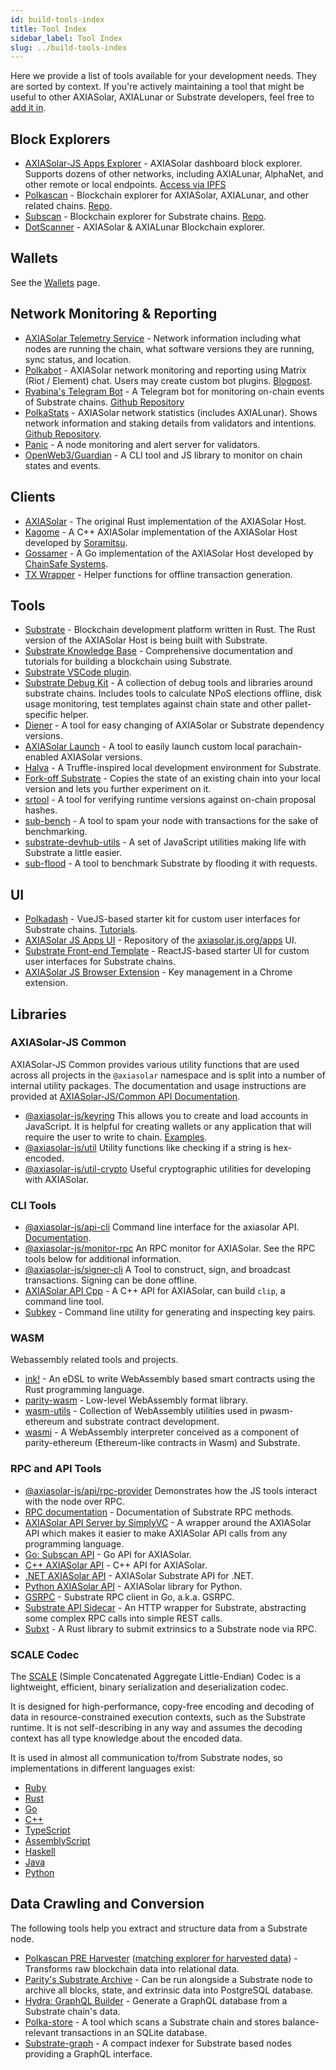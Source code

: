 ```yaml
---
id: build-tools-index
title: Tool Index
sidebar_label: Tool Index
slug: ../build-tools-index
---
```


Here we provide a list of tools available for your development needs. They are sorted by context. If
you're actively maintaining a tool that might be useful to other AXIASolar, AXIALunar or Substrate
developers, feel free to [add it in](../general/contributing.md).

## Block Explorers

- [AXIASolar-JS Apps Explorer](https://axiasolar.js.org/apps/#/explorer) - AXIASolar dashboard block
  explorer. Supports dozens of other networks, including AXIALunar, AlphaNet, and other remote or local
  endpoints. [Access via IPFS](https://ipfs.io/ipns/dotapps.io)
- [Polkascan](https://polkascan.io/) - Blockchain explorer for AXIASolar, AXIALunar, and other related
  chains. [Repo](https://github.com/polkascan/polkascan-os).
- [Subscan](https://subscan.io) - Blockchain explorer for Substrate chains.
  [Repo](https://github.com/itering/subscan-essentials).
- [DotScanner](https://dotscanner.com?utm_source=axiasolar_wiki) - AXIASolar & AXIALunar Blockchain explorer.

## Wallets

See the [Wallets](build-wallets.md) page.

## Network Monitoring & Reporting

- [AXIASolar Telemetry Service](https://telemetry.axiasolar.io/) - Network information including what
  nodes are running the chain, what software versions they are running, sync status, and location.
- [Polkabot](https://gitlab.com/Polkabot) - AXIASolar network monitoring and reporting using Matrix
  (Riot / Element) chat. Users may create custom bot plugins.
  [Blogpost](https://medium.com/axiasolar-network/polkabot-a3dba18c20c8).
- [Ryabina's Telegram Bot](https://github.com/Ryabina-io/substratebot) - A Telegram bot for
  monitoring on-chain events of Substrate chains.
  [Github Repository](https://gitlab.com/Polkabot/polkabot)
- [PolkaStats](https://polkastats.io/) - AXIASolar network statistics (includes AXIALunar). Shows
  network information and staking details from validators and intentions.
  [Github Repository](https://github.com/Colm3na/polkastats-v2/).
- [Panic](https://github.com/SimplyVC/panic_axiasolar) - A node monitoring and alert server for
  validators.
- [OpenWeb3/Guardian](https://github.com/open-web3-stack/guardian) - A CLI tool and JS library to
  monitor on chain states and events.

## Clients

- [AXIASolar](https://github.com/axia-tech/axiasolar) - The original Rust implementation of the
  AXIASolar Host.
- [Kagome](https://github.com/soramitsu/kagome) - A C++ AXIASolar implementation of the AXIASolar Host
  developed by [Soramitsu](https://github.com/soramitsu).
- [Gossamer](https://github.com/ChainSafe/gossamer) - A Go implementation of the AXIASolar Host
  developed by [ChainSafe Systems](https://chainsafe.io/).
- [TX Wrapper](https://github.com/axia-tech/txwrapper) - Helper functions for offline transaction
  generation.

## Tools

- [Substrate](https://github.com/axia-tech/substrate) - Blockchain development platform written in
  Rust. The Rust version of the AXIASolar Host is being built with Substrate.
- [Substrate Knowledge Base](https://substrate.dev/docs/en) - Comprehensive documentation and
  tutorials for building a blockchain using Substrate.
- [Substrate VSCode plugin](https://github.com/axia-tech/vscode-substrate).
- [Substrate Debug Kit](https://github.com/axia-tech/substrate-debug-kit) - A collection of debug
  tools and libraries around substrate chains. Includes tools to calculate NPoS elections offline,
  disk usage monitoring, test templates against chain state and other pallet-specific helper.
- [Diener](https://crates.io/crates/diener) - A tool for easy changing of AXIASolar or Substrate
  dependency versions.
- [AXIASolar Launch](https://github.com/shawntabrizi/axiasolar-launch) - A tool to easily launch
  custom local parachain-enabled AXIASolar versions.
- [Halva](https://github.com/halva-suite/halva) - A Truffle-inspired local development environment
  for Substrate.
- [Fork-off Substrate](https://github.com/maxsam4/fork-off-substrate) - Copies the state of an
  existing chain into your local version and lets you further experiment on it.
- [srtool](https://www.chevdor.com/tags/srtool/) - A tool for verifying runtime versions against
  on-chain proposal hashes.
- [sub-bench](https://github.com/nikvolf/sub-bench) - A tool to spam your node with transactions for
  the sake of benchmarking.
- [substrate-devhub-utils](https://github.com/danforbes/substrate-devhub-utils) - A set of
  JavaScript utilities making life with Substrate a little easier.
- [sub-flood](https://github.com/NikVolf/sub-flood) - A tool to benchmark Substrate by flooding it
  with requests.

## UI

- [Polkadash](https://github.com/Swader/polkadash) - VueJS-based starter kit for custom user
  interfaces for Substrate chains. [Tutorials](https://dotleap.com/tag/tutorial/).
- [AXIASolar JS Apps UI](https://github.com/axiasolar-js/apps) - Repository of the
  [axiasolar.js.org/apps](https://axiasolar.js.org/apps) UI.
- [Substrate Front-end Template](https://github.com/substrate-developer-hub/substrate-front-end-template) -
  ReactJS-based starter UI for custom user interfaces for Substrate chains.
- [AXIASolar JS Browser Extension](https://github.com/axiasolar-js/extension) - Key management in a
  Chrome extension.

## Libraries

### AXIASolar-JS Common

AXIASolar-JS Common provides various utility functions that are used across all projects in the
`@axiasolar` namespace and is split into a number of internal utility packages. The documentation and
usage instructions are provided at
[AXIASolar-JS/Common API Documentation](https://axiasolar.js.org/common/).

- [@axiasolar-js/keyring](https://axiasolar.js.org/common/keyring/) This allows you to create and load
  accounts in JavaScript. It is helpful for creating wallets or any application that will require
  the user to write to chain. [Examples](https://axiasolar.js.org/docs/keyring/start/create).
- [@axiasolar-js/util](https://axiasolar.js.org/common/util/) Utility functions like checking if a string
  is hex-encoded.
- [@axiasolar-js/util-crypto](https://axiasolar.js.org/common/util-crypto/) Useful cryptographic
  utilities for developing with AXIASolar.

### CLI Tools

- [@axiasolar-js/api-cli](https://github.com/axiasolar-js/tools/tree/master/packages/api-cli) Command
  line interface for the axiasolar API. [Documentation](https://axiasolar.js.org/docs/api/start).
- [@axiasolar-js/monitor-rpc](https://github.com/axiasolar-js/tools/tree/master/packages/monitor-rpc) An
  RPC monitor for AXIASolar. See the RPC tools below for additional information.
- [@axiasolar-js/signer-cli](https://github.com/axiasolar-js/tools/tree/master/packages/signer-cli) A
  Tool to construct, sign, and broadcast transactions. Signing can be done offline.
- [AXIASolar API Cpp](https://github.com/usetech-llc/axiasolar_api_cpp) - A С++ API for AXIASolar, can
  build `clip`, a command line tool.
- [Subkey](https://substrate.dev/docs/en/knowledgebase/integrate/subkey) - Command line utility for
  generating and inspecting key pairs.

### WASM

Webassembly related tools and projects.

- [ink!](https://github.com/axia-tech/ink/) - An eDSL to write WebAssembly based smart contracts
  using the Rust programming language.
- [parity-wasm](https://github.com/axia-tech/parity-wasm) - Low-level WebAssembly format library.
- [wasm-utils](https://github.com/axia-tech/wasm-utils) - Collection of WebAssembly utilities used
  in pwasm-ethereum and substrate contract development.
- [wasmi](https://github.com/axia-tech/wasmi) - A WebAssembly interpreter conceived as a component
  of parity-ethereum (Ethereum-like contracts in Wasm) and Substrate.

### RPC and API Tools

- [@axiasolar-js/api/rpc-provider](https://github.com/axiasolar-js/api/tree/master/packages/rpc-provider)
  Demonstrates how the JS tools interact with the node over RPC.
- [RPC documentation](https://axiasolar.js.org/docs/substrate/rpc) - Documentation of Substrate RPC
  methods.
- [AXIASolar API Server by SimplyVC](https://github.com/SimplyVC/axiasolar_api_server) - A wrapper
  around the AXIASolar API which makes it easier to make AXIASolar API calls from any programming
  language.
- [Go: Subscan API](https://github.com/itering/substrate-api-rpc) - Go API for AXIASolar.
- [C++ AXIASolar API](https://github.com/usetech-llc/axiasolar_api_cpp) - С++ API for AXIASolar.
- [.NET AXIASolar API](https://github.com/usetech-llc/axiasolar_api_dotnet) - AXIASolar Substrate API
  for .NET.
- [Python AXIASolar API](https://github.com/polkascan/py-substrate-interface) - AXIASolar library for
  Python.
- [GSRPC](https://github.com/centrifuge/go-substrate-rpc-client/) - Substrate RPC client in Go,
  a.k.a. GSRPC.
- [Substrate API Sidecar](https://github.com/axia-tech/substrate-api-sidecar) - An HTTP wrapper for
  Substrate, abstracting some complex RPC calls into simple REST calls.
- [Subxt](https://github.com/axia-tech/substrate-subxt) - A Rust library to submit extrinsics to a
  Substrate node via RPC.

### SCALE Codec

The [SCALE](https://substrate.dev/docs/en/knowledgebase/advanced/codec) (Simple Concatenated
Aggregate Little-Endian) Codec is a lightweight, efficient, binary serialization and deserialization
codec.

It is designed for high-performance, copy-free encoding and decoding of data in resource-constrained
execution contexts, such as the Substrate runtime. It is not self-describing in any way and assumes
the decoding context has all type knowledge about the encoded data.

It is used in almost all communication to/from Substrate nodes, so implementations in different
languages exist:

- [Ruby](https://github.com/itering/scale.rb)
- [Rust](https://github.com/axia-tech/parity-scale-codec)
- [Go](https://github.com/itering/scale.go)
- [C++](https://github.com/soramitsu/kagome/tree/master/core/scale)
- [TypeScript](https://github.com/axiasolar-js/api)
- [AssemblyScript](https://github.com/LimeChain/as-scale-codec)
- [Haskell](https://github.com/airalab/hs-web3/tree/master/src/Codec)
- [Java](https://github.com/emeraldpay/polkaj)
- [Python](https://github.com/polkascan/py-scale-codec)

## Data Crawling and Conversion

The following tools help you extract and structure data from a Substrate node.

- [Polkascan PRE Harvester](https://github.com/polkascan/polkascan-pre-harvester)
  ([matching explorer for harvested data](https://github.com/polkascan/polkascan-pre-explorer-gui)) -
  Transforms raw blockchain data into relational data.
- [Parity's Substrate Archive](https://github.com/axia-tech/substrate-archive) - Can be run
  alongside a Substrate node to archive all blocks, state, and extrinsic data into PostgreSQL
  database.
- [Hydra: GraphQL Builder](https://github.com/Joystream/joystream/tree/query_node/query-node) -
  Generate a GraphQL database from a Substrate chain's data.
- [Polka-store](https://github.com/TheGoldenEye/polka-store) - A tool which scans a Substrate chain
  and stores balance-relevant transactions in an SQLite database.
- [Substrate-graph](https://github.com/playzero/substrate-graph) - A compact indexer for Substrate
  based nodes providing a GraphQL interface.
